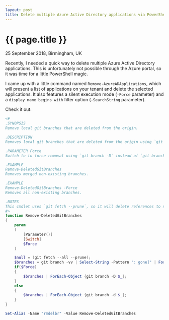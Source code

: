 ```yaml
---
layout: post
title: Delete multiple Azure Active Directory applications via PowerShell
---
```


{{ page.title }}
================

<p class="meta">25 September 2018, Birmingham, UK</p>

Recently, I needed a quick way to delete multiple Azure Active Directory applications. This is unfortunately not possible through the Azure portal, so it was time for a little PowerShell magic.

I came up with a little command named `Remove-AzureADApplications`, which will present a list of applications on your tenant and delete the selected applications. It also features a silent execution mode (`-Force` parameter) and a `display name begins with` filter option (`-SearchString` parameter).

Check it out:

```powershell
<#
.SYNOPSIS
Remove local git branches that are deleted from the origin.

.DESCRIPTION
Removes local git branches that are deleted from the origin using `git fetch --prune` and `git branch -[dD]`.

.PARAMETER Force
Switch to to force removal using `git branch -D` instead of `git branch -d`.

.EXAMPLE
Remove-DeletedGitBranches
Removes merged non-existing branches.

.EXAMPLE
Remove-DeletedGitBranches -Force
Removes all non-existing branches.

.NOTES
This cmdlet uses `git fetch --prune`, so it will delete references to non-existing branches in the process. Use with caution.
#>
function Remove-DeletedGitBranches
{
    param
    (
        [Parameter()]
        [Switch]
        $Force
    )

    $null = (git fetch --all --prune);
    $branches = git branch -vv | Select-String -Pattern ": gone]" | ForEach-Object { $_.toString().Split(" ")[2] };
    if($Force)
    {
        $branches | ForEach-Object {git branch -D $_};
    }
    else 
    {        
        $branches | ForEach-Object {git branch -d $_};        
    }
}

Set-Alias -Name "rmdelbr" -Value Remove-DeletedGitBranches
```